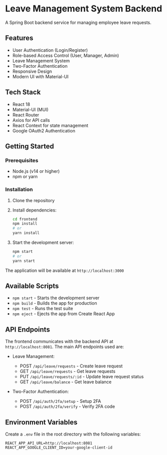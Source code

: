 # Leave Management System Backend

A Spring Boot backend service for managing employee leave requests.

## Features

- User Authentication (Login/Register)
- Role-based Access Control (User, Manager, Admin)
- Leave Management System
- Two-Factor Authentication
- Responsive Design
- Modern UI with Material-UI

## Tech Stack

- React 18
- Material-UI (MUI)
- React Router
- Axios for API calls
- React Context for state management
- Google OAuth2 Authentication

## Getting Started

### Prerequisites

- Node.js (v14 or higher)
- npm or yarn

### Installation

1. Clone the repository
2. Install dependencies:
   ```bash
   cd frontend
   npm install
   # or
   yarn install
   ```

3. Start the development server:
   ```bash
   npm start
   # or
   yarn start
   ```

The application will be available at `http://localhost:3000`


## Available Scripts

- `npm start` - Starts the development server
- `npm build` - Builds the app for production
- `npm test` - Runs the test suite
- `npm eject` - Ejects the app from Create React App

## API Endpoints

The frontend communicates with the backend API at `http://localhost:8081`. The main API endpoints used are:



- Leave Management:
  - POST `/api/leave/requests` - Create leave request
  - GET `/api/leave/requests` - Get leave requests
  - PUT `/api/leave/requests/:id` - Update leave request status
  - GET `/api/leave/balance` - Get leave balance

- Two-Factor Authentication:
  - POST `/api/auth/2fa/setup` - Setup 2FA
  - POST `/api/auth/2fa/verify` - Verify 2FA code

## Environment Variables

Create a `.env` file in the root directory with the following variables:

```
REACT_APP_API_URL=http://localhost:8081
REACT_APP_GOOGLE_CLIENT_ID=your-google-client-id
```
 